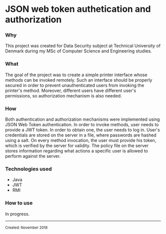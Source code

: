 <html>
<body>
<!--Sport analysis HardTech Enterpreneurship backend infrastructure-->
<h1 class="title">JSON web token authetication and authorization</h1>
<h3 class="why">Why</h3>
<p class="why">This project was created for Data Security subject at Technical University of Denmark during my MSc of Computer Science and Engineering studies.</p>
<h3 class="what">What</h3>
<p class="what">The goal of the project was to create a simple printer interface whose methods can be invoked remotely. Such an interface should be properly secured in order to prevent unauthenticated users from invoking the printer's method. Moreover, different users have different user's permissions, so authorization mechanism is also needed.</p>
<h3 class="how">How</h3>
<p class="how">Both authentication and authorization mechanisms were implemented using JSON Web Token authentication. In order to invoke methods, user needs to provide a JWT token. In order to obtain one, the user needs to log in. User's credentials are stored on the server in a file, where passwords are hashed using a salt. On every method invocation, the user must provide his token, which is verified by the server for validity. The policy file on the server stores information regarding what actions a specific user is allowed to perform against the server.</p>
<h3 class="technologies">Technologies used</h3>
<ul class="technologies">
  <li class="technologies">Java</li>
  <li class="technologies" hover="JSON Web Token">JWT</li>
  <li class="technologies" hover="Remote Method Invocation">RMI</li>
</ul>
<h3 class="usage">How to use</h3>
<p class="usage">In progress.</p>
<hr>
<small class="created">Created: November 2018</small>
</body>
</html>
